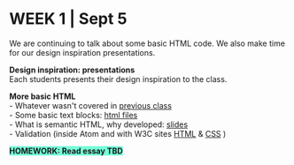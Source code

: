 <h1>WEEK 1 | Sept 5 </h1>
We are continuing to talk about some basic HTML code. We also make time for our design inspiration presentations.

<p><strong>Design inspiration: presentations</strong><br>
Each students presents their design inspiration to the class.
</p
<p><strong>More basic HTML</strong><br>
- Whatever wasn't covered in <a href="../W1_Sept3">previous class</a> <br>
- Some basic text blocks: <a href="https://github.com/miraalibek/NYU_IDM_IntroToWeb/tree/master/W1_Sept5/code">html files</a><br>
- What is semantic HTML, why developed: <a href="IntrotoWeb_W1B_SemanticHTML.pdf">slides</a><br>
- Validation (inside Atom and with W3C sites <a href="https://validator.w3.org/#validate_by_upload">HTML</a> & <a href="https://jigsaw.w3.org/css-validator/#validate_by_upload">CSS</a> ) <br></p>
<p><strong><span style="background-color: #75ffd8;">HOMEWORK: Read essay TBD<span> </strong><br></p>
